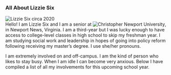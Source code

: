 ### All About Lizzie Six  
![Lizzie Six circa 2020](https://lsix642.github.io/Lizzie-S./images/aboutmeblogpost.jpg)  
Hello! I am Lizzie Six and I am a senior at ![Christopher Newport University](https://cnu.edu/), in Newport News, Virginia. I am a third-year but I was lucky enough to have access to college-level classes in high school to skip my freshman year. I am studying social work and leadership in hopes of going into policy reform following receiving my master’s degree. I use she/her pronouns.  

I am extremely involved on and off-campus. I am the kind of person who likes to stay busy. When I am idle I can become very anxious. Below I have compiled a list of all my involvements for this upcoming school year.
